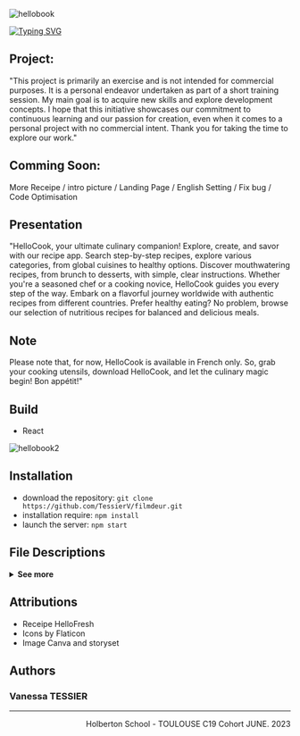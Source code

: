 ![hellobook](https://github.com/TessierV/HelloBook/assets/113889290/c3b5a0c2-efda-4ed7-96d4-468f72fea712)

<a href="https://filmdeur-landingpage.netlify.app/"><img src="https://readme-typing-svg.demolab.com?font=Fira+Code&weight=700&size=38&pause=1000&color=A8DC00&center=true&vCenter=true&width=1000&height=45&lines=HELLOBOOK+-+Your+cook+Application" alt="Typing SVG" /></a>

## Project: 
"This project is primarily an exercise and is not intended for commercial purposes. It is a personal endeavor undertaken as part of a short training session. My main goal is to acquire new skills and explore development concepts. I hope that this initiative showcases our commitment to continuous learning and our passion for creation, even when it comes to a personal project with no commercial intent. Thank you for taking the time to explore our work."

## Comming Soon: 
More Receipe / intro picture / Landing Page / English Setting / Fix bug / Code Optimisation

## Presentation
"HelloCook, your ultimate culinary companion! Explore, create, and savor with our recipe app. Search step-by-step recipes, explore various categories, from global cuisines to healthy options.
Discover mouthwatering recipes, from brunch to desserts, with simple, clear instructions. Whether you're a seasoned chef or a cooking novice, HelloCook guides you every step of the way.
Embark on a flavorful journey worldwide with authentic recipes from different countries. Prefer healthy eating? No problem, browse our selection of nutritious recipes for balanced and delicious meals.

## Note
Please note that, for now, HelloCook is available in French only. So, grab your cooking utensils, download HelloCook, and let the culinary magic begin! Bon appétit!"

## Build
* React

![hellobook2](https://github.com/TessierV/HelloBook/assets/113889290/bdf45a31-64eb-4847-a113-afa302f235fe)

## Installation
* download the repository: `git clone https://github.com/TessierV/filmdeur.git`  
* installation require: `npm install`  
* launch the server: `npm start`  

## File Descriptions

<details>
    <summary>
        <b>See more</b>
    </summary>
 ▪ file: inprogress
</details>

## Attributions
* Receipe HelloFresh
* Icons by Flaticon  
* Image Canva and storyset  

## Authors
<h3>Vanessa TESSIER</h3>
<hr>
<p align="right">Holberton School - TOULOUSE C19 Cohort JUNE. 2023
</p>



